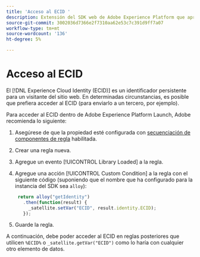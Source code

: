 ```yaml
---
title: 'Acceso al ECID '
description: Extensión del SDK web de Adobe Experience Platform que aprovecha ECID en Adobe Experience Platform Launch
source-git-commit: 3002036d7366e2f7310aa62e53c7c391d9ff7a07
workflow-type: tm+mt
source-wordcount: '136'
ht-degree: 5%

---
```



# Acceso al ECID

El [!DNL Experience Cloud Identity (ECID)] es un identificador persistente para un visitante del sitio web. En determinadas circunstancias, es posible que prefiera acceder al ECID (para enviarlo a un tercero, por ejemplo).

Para acceder al ECID dentro de Adobe Experience Platform Launch, Adobe recomienda lo siguiente:

1. Asegúrese de que la propiedad esté configurada con [secuenciación de componentes de regla](https://experienceleague.adobe.com/docs/launch/using/ui/rules.html?lang=en#rule-component-sequencing) habilitada.
1. Crear una regla nueva.
1. Agregue un evento [!UICONTROL Library Loaded] a la regla.
1. Agregue una acción [!UICONTROL Custom Condition] a la regla con el siguiente código (suponiendo que el nombre que ha configurado para la instancia del SDK sea `alloy`):

   ```javascript
    return alloy("getIdentity")
      .then(function(result) {
        _satellite.setVar("ECID", result.identity.ECID);
      });
   ```

1. Guarde la regla.

A continuación, debe poder acceder al ECID en reglas posteriores que utilicen `%ECID%` o `_satellite.getVar("ECID")` como lo haría con cualquier otro elemento de datos.
